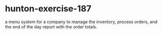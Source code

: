# hunton-exercise-187
a menu system for a company to manage the inventory, process orders, and the end of the day report with the order totals. 
